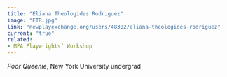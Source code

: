 ```yaml
---
title: "Eliana Theologides Rodriguez"
image: "ETR.jpg"
link: "newplayexchange.org/users/48302/eliana-theologides-rodriguez"
current: "true"
related:
- MFA Playwrights’ Workshop
---
```


*Poor Queenie*, New York University undergrad
